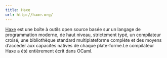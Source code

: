 ```yaml
---
title: Haxe
url: http://haxe.org/
---
```


[Haxe](http://haxe.org/)  est une boîte à outils open source basée sur un 
langage de programmation moderne, de haut niveau, strictement typé, un 
compilateur croisé, une bibliothèque standard multiplateforme complète et 
des moyens d’accéder aux capacités natives de chaque plate-forme.Le compilateur 
Haxe a été entièrement écrit dans OCaml.
